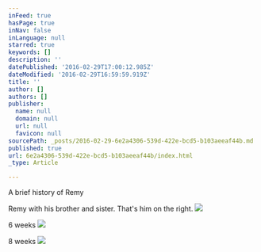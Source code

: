 ```yaml
---
inFeed: true
hasPage: true
inNav: false
inLanguage: null
starred: true
keywords: []
description: ''
datePublished: '2016-02-29T17:00:12.985Z'
dateModified: '2016-02-29T16:59:59.919Z'
title: ''
author: []
authors: []
publisher:
  name: null
  domain: null
  url: null
  favicon: null
sourcePath: _posts/2016-02-29-6e2a4306-539d-422e-bcd5-b103aeeaf44b.md
published: true
url: 6e2a4306-539d-422e-bcd5-b103aeeaf44b/index.html
_type: Article

---
```

A brief history of Remy

Remy with his brother and sister. That's him on the right.
![](https://the-grid-user-content.s3-us-west-2.amazonaws.com/16ce6e01-5733-4b1e-bd3c-3be2ac4ac142.jpg)

6 weeks
![](https://the-grid-user-content.s3-us-west-2.amazonaws.com/b7e27b29-5383-4e06-bbdc-6a0cefe68d8f.JPG)

8 weeks
![](https://the-grid-user-content.s3-us-west-2.amazonaws.com/2205092c-13eb-4c46-aa00-1dd292b71ffc.jpg)